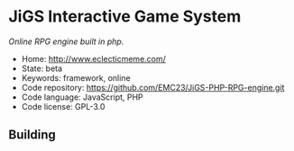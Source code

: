 # JiGS Interactive Game System

_Online RPG engine built in php._

- Home: http://www.eclecticmeme.com/
- State: beta
- Keywords: framework, online
- Code repository: https://github.com/EMC23/JiGS-PHP-RPG-engine.git
- Code language: JavaScript, PHP
- Code license: GPL-3.0

## Building


